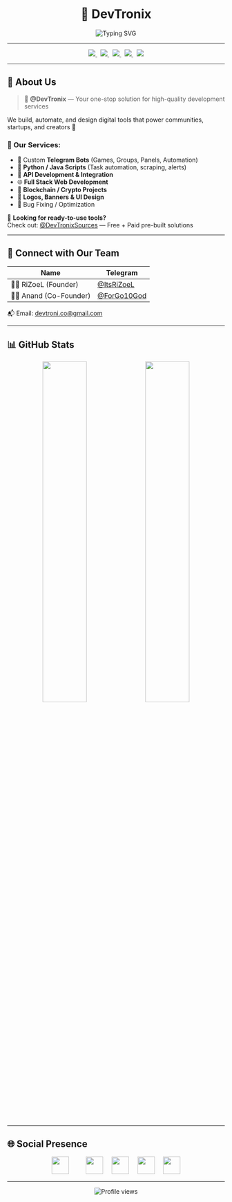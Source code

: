<h1 align="center">🚀 DevTronix</h1>
<p align="center">
  <img src="https://readme-typing-svg.demolab.com?font=Source+Code+Pro&weight=500&size=24&duration=2500&pause=1000&color=00AEEF&center=true&vCenter=true&width=600&lines=We+Build,+Your+Vision;Telegram+Bots+%7C+Crypto+%7C+Web+Dev;Automation+%2B+APIs+%2B+Design;Ready-to-Use+Tools+%26+Systems" alt="Typing SVG" />
</p>


---

<p align="center">
  <a href="https://t.me/DevTronix">
    <img src="https://img.shields.io/badge/Telegram-2CA5E0?style=for-the-badge&logo=telegram&logoColor=white" />
  </a>
  &nbsp;
  <a href="https://devtronix.co">
    <img src="https://img.shields.io/badge/Website-FF7139?style=for-the-badge&logo=firefox&logoColor=white" />
  </a>
  &nbsp;
  <a href="https://instagram.com/devtronix.co">
    <img src="https://img.shields.io/badge/Instagram-E4405F?style=for-the-badge&logo=instagram&logoColor=white" />
  </a>
  &nbsp;
  <a href="https://x.com/DevTronix_">
    <img src="https://img.shields.io/badge/X-000000?style=for-the-badge&logo=x&logoColor=white" />
  </a>
  &nbsp;
  <a href="mailto:devtroni.co@gmail.com">
    <img src="https://img.shields.io/badge/Email-0078D4?style=for-the-badge&logo=gmail&logoColor=white" />
  </a>
</p>

---

## 💼 About Us

> 🔵 **@DevTronix** — Your one-stop solution for high-quality development services

We build, automate, and design digital tools that power communities, startups, and creators 🚀

### 🔹 Our Services:
- 🤖 Custom **Telegram Bots** (Games, Groups, Panels, Automation)
- 🐍 **Python / Java Scripts** (Task automation, scraping, alerts)
- 🔗 **API Development & Integration**
- 🌐 **Full Stack Web Development**
- 🧠 **Blockchain / Crypto Projects**
- 🎨 **Logos, Banners & UI Design**
- 🧹 Bug Fixing / Optimization

🎁 **Looking for ready-to-use tools?**  
Check out: [@DevTronixSources](https://t.me/DevTronixSources) — Free + Paid pre-built solutions

---

## 👥 Connect with Our Team

| Name | Telegram |
|------|----------|
| 👨‍💻 RiZoeL (Founder)| [@ItsRiZoeL](https://t.me/ItsRiZoeL) |
| 🧙‍♂️ Anand (Co-Founder)| [@ForGo10God](https://t.me/ForGo10God) |

📬 Email: [devtroni.co@gmail.com](mailto:devtroni.co@gmail.com)

---

## 📊 GitHub Stats

<p align="center">
  <img src="https://github-readme-stats-one-bice.vercel.app/api?username=Devtronix&show_icons=true&theme=tokyonight&hide_border=true" width="45%"/>
  &nbsp;
  <img src="https://github-readme-stats-one-bice.vercel.app/api/top-langs/?username=Devtronix&layout=compact&theme=tokyonight&hide_border=true" width="45%"/>
</p>

---

## 🌐 Social Presence

<p align="center">
  <a href="https://t.me/DevTronix"><img src="https://skillicons.dev/icons?i=telegram" height="40" style="margin-right:20px"/></a>
  &nbsp;&nbsp;&nbsp;
  <a href="https://devtronix.co"><img src="https://skillicons.dev/icons?i=html,css,js" height="40" /></a>
  &nbsp;&nbsp;&nbsp;
  <a href="https://instagram.com/devtronix.co"><img src="https://skillicons.dev/icons?i=figma" height="40" /></a>
  &nbsp;&nbsp;&nbsp;
  <a href="https://x.com/DevTronix_"><img src="https://skillicons.dev/icons?i=nodejs,py" height="40" /></a>
  &nbsp;&nbsp;&nbsp;
  <a href="mailto:devtroni.co@gmail.com"><img src="https://skillicons.dev/icons?i=gmail" height="40" /></a>
</p>

---

<p align="center">
  <img src="https://komarev.com/ghpvc/?username=Devtronix&style=flat-square&color=brightgreen" alt="Profile views"/>
</p>
